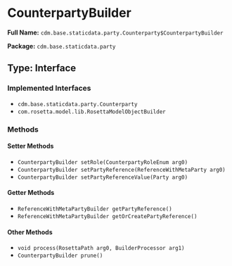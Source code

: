 # CounterpartyBuilder

**Full Name:** `cdm.base.staticdata.party.Counterparty$CounterpartyBuilder`

**Package:** `cdm.base.staticdata.party`

## Type: Interface

### Implemented Interfaces

- `cdm.base.staticdata.party.Counterparty`
- `com.rosetta.model.lib.RosettaModelObjectBuilder`

### Methods

#### Setter Methods

- `CounterpartyBuilder setRole(CounterpartyRoleEnum arg0)`
- `CounterpartyBuilder setPartyReference(ReferenceWithMetaParty arg0)`
- `CounterpartyBuilder setPartyReferenceValue(Party arg0)`

#### Getter Methods

- `ReferenceWithMetaPartyBuilder getPartyReference()`
- `ReferenceWithMetaPartyBuilder getOrCreatePartyReference()`

#### Other Methods

- `void process(RosettaPath arg0, BuilderProcessor arg1)`
- `CounterpartyBuilder prune()`

